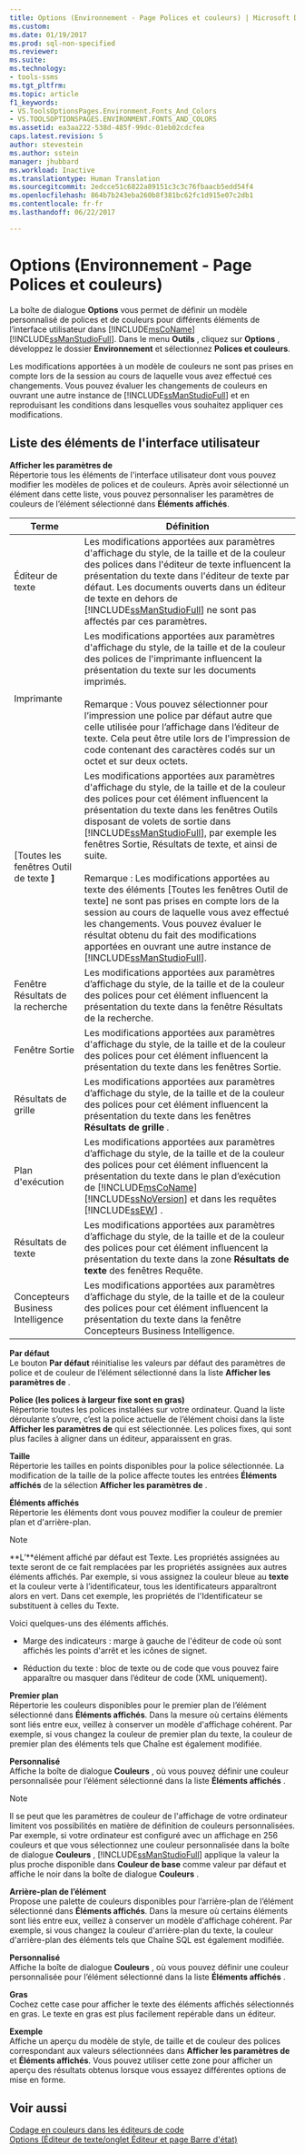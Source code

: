 ```yaml
---
title: Options (Environnement - Page Polices et couleurs) | Microsoft Docs
ms.custom: 
ms.date: 01/19/2017
ms.prod: sql-non-specified
ms.reviewer: 
ms.suite: 
ms.technology:
- tools-ssms
ms.tgt_pltfrm: 
ms.topic: article
f1_keywords:
- VS.ToolsOptionsPages.Environment.Fonts_And_Colors
- VS.TOOLSOPTIONSPAGES.ENVIRONMENT.FONTS_AND_COLORS
ms.assetid: ea3aa222-538d-485f-99dc-01eb02cdcfea
caps.latest.revision: 5
author: stevestein
ms.author: sstein
manager: jhubbard
ms.workload: Inactive
ms.translationtype: Human Translation
ms.sourcegitcommit: 2edcce51c6822a89151c3c3c76fbaacb5edd54f4
ms.openlocfilehash: 864b7b243eba260b8f381bc62fc1d915e07c2db1
ms.contentlocale: fr-fr
ms.lasthandoff: 06/22/2017

---
```

# <a name="options-environment---fonts-and-colors-page"></a>Options (Environnement - Page Polices et couleurs)
La boîte de dialogue **Options** vous permet de définir un modèle personnalisé de polices et de couleurs pour différents éléments de l’interface utilisateur dans [!INCLUDE[msCoName](../../includes/msconame_md.md)] [!INCLUDE[ssManStudioFull](../../includes/ssmanstudiofull_md.md)]. Dans le menu **Outils** , cliquez sur **Options** , développez le dossier **Environnement** et sélectionnez **Polices et couleurs**.  
  
Les modifications apportées à un modèle de couleurs ne sont pas prises en compte lors de la session au cours de laquelle vous avez effectué ces changements. Vous pouvez évaluer les changements de couleurs en ouvrant une autre instance de [!INCLUDE[ssManStudioFull](../../includes/ssmanstudiofull_md.md)] et en reproduisant les conditions dans lesquelles vous souhaitez appliquer ces modifications.  
  
## <a name="uielement-list"></a>Liste des éléments de l'interface utilisateur  
**Afficher les paramètres de**  
Répertorie tous les éléments de l'interface utilisateur dont vous pouvez modifier les modèles de polices et de couleurs. Après avoir sélectionné un élément dans cette liste, vous pouvez personnaliser les paramètres de couleurs de l’élément sélectionné dans **Éléments affichés**.  
  
|Terme|Définition|  
|--------|--------------|  
|Éditeur de texte|Les modifications apportées aux paramètres d'affichage du style, de la taille et de la couleur des polices dans l'éditeur de texte influencent la présentation du texte dans l'éditeur de texte par défaut. Les documents ouverts dans un éditeur de texte en dehors de [!INCLUDE[ssManStudioFull](../../includes/ssmanstudiofull_md.md)] ne sont pas affectés par ces paramètres.|  
|Imprimante|Les modifications apportées aux paramètres d'affichage du style, de la taille et de la couleur des polices de l'imprimante influencent la présentation du texte sur les documents imprimés.<br /><br />Remarque : Vous pouvez sélectionner pour l’impression une police par défaut autre que celle utilisée pour l’affichage dans l’éditeur de texte. Cela peut être utile lors de l'impression de code contenant des caractères codés sur un octet et sur deux octets.|  
|[Toutes les fenêtres Outil de texte **]**|Les modifications apportées aux paramètres d'affichage du style, de la taille et de la couleur des polices pour cet élément influencent la présentation du texte dans les fenêtres Outils disposant de volets de sortie dans [!INCLUDE[ssManStudioFull](../../includes/ssmanstudiofull_md.md)], par exemple les fenêtres Sortie, Résultats de texte, et ainsi de suite.<br /><br />Remarque : Les modifications apportées au texte des éléments [Toutes les fenêtres Outil de texte] ne sont pas prises en compte lors de la session au cours de laquelle vous avez effectué les changements. Vous pouvez évaluer le résultat obtenu du fait des modifications apportées en ouvrant une autre instance de [!INCLUDE[ssManStudioFull](../../includes/ssmanstudiofull_md.md)].|  
|Fenêtre Résultats de la recherche|Les modifications apportées aux paramètres d’affichage du style, de la taille et de la couleur des polices pour cet élément influencent la présentation du texte dans la fenêtre Résultats de la recherche.|  
|Fenêtre Sortie|Les modifications apportées aux paramètres d'affichage du style, de la taille et de la couleur des polices pour cet élément influencent la présentation du texte dans les fenêtres Sortie.|  
|Résultats de grille|Les modifications apportées aux paramètres d’affichage du style, de la taille et de la couleur des polices pour cet élément influencent la présentation du texte dans les fenêtres **Résultats de grille** .|  
|Plan d'exécution|Les modifications apportées aux paramètres d’affichage du style, de la taille et de la couleur des polices pour cet élément influencent la présentation du texte dans le plan d’exécution de [!INCLUDE[msCoName](../../includes/msconame_md.md)] [!INCLUDE[ssNoVersion](../../includes/ssnoversion_md.md)] et dans les requêtes [!INCLUDE[ssEW](../../includes/ssew_md.md)] .|  
|Résultats de texte|Les modifications apportées aux paramètres d’affichage du style, de la taille et de la couleur des polices pour cet élément influencent la présentation du texte dans la zone **Résultats de texte** des fenêtres Requête.|  
|Concepteurs Business Intelligence|Les modifications apportées aux paramètres d’affichage du style, de la taille et de la couleur des polices pour cet élément influencent la présentation du texte dans la fenêtre Concepteurs Business Intelligence.|  
  
**Par défaut**  
Le bouton **Par défaut** réinitialise les valeurs par défaut des paramètres de police et de couleur de l’élément sélectionné dans la liste **Afficher les paramètres de** .  
  
**Police (les polices à largeur fixe sont en gras)**  
Répertorie toutes les polices installées sur votre ordinateur. Quand la liste déroulante s’ouvre, c’est la police actuelle de l’élément choisi dans la liste **Afficher les paramètres de** qui est sélectionnée. Les polices fixes, qui sont plus faciles à aligner dans un éditeur, apparaissent en gras.  
  
**Taille**  
Répertorie les tailles en points disponibles pour la police sélectionnée. La modification de la taille de la police affecte toutes les entrées **Éléments affichés** de la sélection **Afficher les paramètres de** .  
  
**Éléments affichés**  
Répertorie les éléments dont vous pouvez modifier la couleur de premier plan et d'arrière-plan.  
  
> [!NOTE]  
> **L’**élément affiché par défaut est Texte. Les propriétés assignées au texte seront de ce fait remplacées par les propriétés assignées aux autres éléments affichés. Par exemple, si vous assignez la couleur bleue au **texte** et la couleur verte à l’identificateur, tous les identificateurs apparaîtront alors en vert. Dans cet exemple, les propriétés de l'Identificateur se substituent à celles du Texte.  
  
Voici quelques-uns des éléments affichés.  
  
-   Marge des indicateurs : marge à gauche de l'éditeur de code où sont affichés les points d'arrêt et les icônes de signet.  
  
-   Réduction du texte : bloc de texte ou de code que vous pouvez faire apparaître ou masquer dans l’éditeur de code (XML uniquement).  
  
**Premier plan**  
Répertorie les couleurs disponibles pour le premier plan de l’élément sélectionné dans **Éléments affichés**. Dans la mesure où certains éléments sont liés entre eux, veillez à conserver un modèle d'affichage cohérent. Par exemple, si vous changez la couleur de premier plan du texte, la couleur de premier plan des éléments tels que Chaîne est également modifiée.  
  
**Personnalisé**  
Affiche la boîte de dialogue **Couleurs** , où vous pouvez définir une couleur personnalisée pour l’élément sélectionné dans la liste **Éléments affichés** .  
  
> [!NOTE]  
> Il se peut que les paramètres de couleur de l'affichage de votre ordinateur limitent vos possibilités en matière de définition de couleurs personnalisées. Par exemple, si votre ordinateur est configuré avec un affichage en 256 couleurs et que vous sélectionnez une couleur personnalisée dans la boîte de dialogue **Couleurs** , [!INCLUDE[ssManStudioFull](../../includes/ssmanstudiofull_md.md)] applique la valeur la plus proche disponible dans **Couleur de base** comme valeur par défaut et affiche le noir dans la boîte de dialogue **Couleurs** .  
  
**Arrière-plan de l’élément**  
Propose une palette de couleurs disponibles pour l’arrière-plan de l’élément sélectionné dans **Éléments affichés**. Dans la mesure où certains éléments sont liés entre eux, veillez à conserver un modèle d'affichage cohérent. Par exemple, si vous changez la couleur d'arrière-plan du texte, la couleur d'arrière-plan des éléments tels que Chaîne SQL est également modifiée.  
  
**Personnalisé**  
Affiche la boîte de dialogue **Couleurs** , où vous pouvez définir une couleur personnalisée pour l’élément sélectionné dans la liste **Éléments affichés** .  
  
**Gras**  
Cochez cette case pour afficher le texte des éléments affichés sélectionnés en gras. Le texte en gras est plus facilement repérable dans un éditeur.  
  
**Exemple**  
Affiche un aperçu du modèle de style, de taille et de couleur des polices correspondant aux valeurs sélectionnées dans **Afficher les paramètres de** et **Éléments affichés**. Vous pouvez utiliser cette zone pour afficher un aperçu des résultats obtenus lorsque vous essayez différentes options de mise en forme.  
  
## <a name="see-also"></a>Voir aussi  
[Codage en couleurs dans les éditeurs de code](http://msdn.microsoft.com/en-us/802882dc-c997-4e3f-8a01-994bb43169ae)  
[Options (Éditeur de texte/onglet Éditeur et page Barre d'état)](http://msdn.microsoft.com/en-us/e4815678-7885-4631-878f-c6a2b857ee05)  
  

